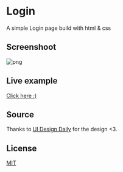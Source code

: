 # Login

A simple Login page build with html & css

## Screenshoot
![png](https://i.imgur.com/yfxO7on.png)

## Live example
[Click here :)](https://outama-othmane.github.io/dailyUI/login/)

## Source
Thanks to [UI Design Daily](https://uidesigndaily.com/) for the design <3.

## License
[MIT](https://choosealicense.com/licenses/mit/)